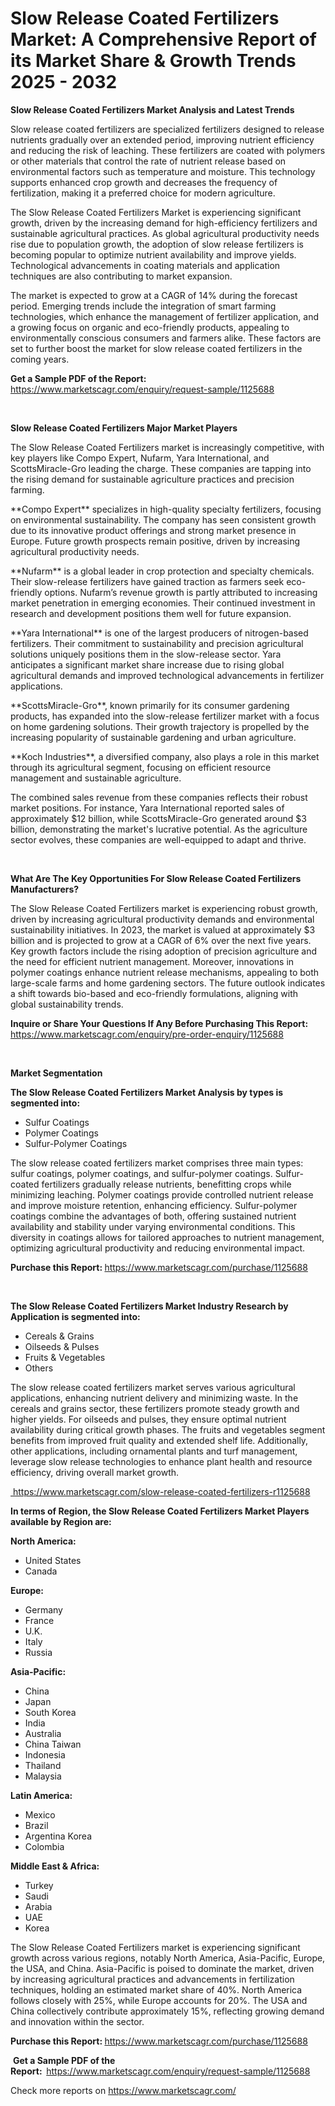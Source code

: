 <p><h1>Slow Release Coated Fertilizers Market: A Comprehensive Report of its Market Share & Growth Trends 2025 - 2032</h1></p><p><strong>Slow Release Coated Fertilizers Market Analysis and Latest Trends</strong></p>
<p><p>Slow release coated fertilizers are specialized fertilizers designed to release nutrients gradually over an extended period, improving nutrient efficiency and reducing the risk of leaching. These fertilizers are coated with polymers or other materials that control the rate of nutrient release based on environmental factors such as temperature and moisture. This technology supports enhanced crop growth and decreases the frequency of fertilization, making it a preferred choice for modern agriculture.</p><p>The Slow Release Coated Fertilizers Market is experiencing significant growth, driven by the increasing demand for high-efficiency fertilizers and sustainable agricultural practices. As global agricultural productivity needs rise due to population growth, the adoption of slow release fertilizers is becoming popular to optimize nutrient availability and improve yields. Technological advancements in coating materials and application techniques are also contributing to market expansion.</p><p>The market is expected to grow at a CAGR of 14% during the forecast period. Emerging trends include the integration of smart farming technologies, which enhance the management of fertilizer application, and a growing focus on organic and eco-friendly products, appealing to environmentally conscious consumers and farmers alike. These factors are set to further boost the market for slow release coated fertilizers in the coming years.</p></p>
<p><strong>Get a Sample PDF of the Report:&nbsp;</strong> <a href="https://www.marketscagr.com/enquiry/request-sample/1125688?utm_campaign=3166&utm_medium=2&utm_source=Github&utm_content=ia&utm_term=02042025&utm_id=slow-release-coated-fertilizers">https://www.marketscagr.com/enquiry/request-sample/1125688</a></p>
<p>&nbsp;</p>
<p><strong>Slow Release Coated Fertilizers Major Market Players</strong></p>
<p><p>The Slow Release Coated Fertilizers market is increasingly competitive, with key players like Compo Expert, Nufarm, Yara International, and ScottsMiracle-Gro leading the charge. These companies are tapping into the rising demand for sustainable agriculture practices and precision farming.</p><p>**Compo Expert** specializes in high-quality specialty fertilizers, focusing on environmental sustainability. The company has seen consistent growth due to its innovative product offerings and strong market presence in Europe. Future growth prospects remain positive, driven by increasing agricultural productivity needs.</p><p>**Nufarm** is a global leader in crop protection and specialty chemicals. Their slow-release fertilizers have gained traction as farmers seek eco-friendly options. Nufarm’s revenue growth is partly attributed to increasing market penetration in emerging economies. Their continued investment in research and development positions them well for future expansion.</p><p>**Yara International** is one of the largest producers of nitrogen-based fertilizers. Their commitment to sustainability and precision agricultural solutions uniquely positions them in the slow-release sector. Yara anticipates a significant market share increase due to rising global agricultural demands and improved technological advancements in fertilizer applications.</p><p>**ScottsMiracle-Gro**, known primarily for its consumer gardening products, has expanded into the slow-release fertilizer market with a focus on home gardening solutions. Their growth trajectory is propelled by the increasing popularity of sustainable gardening and urban agriculture.</p><p>**Koch Industries**, a diversified company, also plays a role in this market through its agricultural segment, focusing on efficient resource management and sustainable agriculture.</p><p>The combined sales revenue from these companies reflects their robust market positions. For instance, Yara International reported sales of approximately $12 billion, while ScottsMiracle-Gro generated around $3 billion, demonstrating the market's lucrative potential. As the agriculture sector evolves, these companies are well-equipped to adapt and thrive.</p></p>
<p>&nbsp;</p>
<p><strong>What Are The Key Opportunities For Slow Release Coated Fertilizers Manufacturers?</strong></p>
<p><p>The Slow Release Coated Fertilizers market is experiencing robust growth, driven by increasing agricultural productivity demands and environmental sustainability initiatives. In 2023, the market is valued at approximately $3 billion and is projected to grow at a CAGR of 6% over the next five years. Key growth factors include the rising adoption of precision agriculture and the need for efficient nutrient management. Moreover, innovations in polymer coatings enhance nutrient release mechanisms, appealing to both large-scale farms and home gardening sectors. The future outlook indicates a shift towards bio-based and eco-friendly formulations, aligning with global sustainability trends.</p></p>
<p><strong>Inquire or Share Your Questions If Any Before Purchasing This Report:</strong> <a href="https://www.marketscagr.com/enquiry/pre-order-enquiry/1125688?utm_campaign=3166&utm_medium=2&utm_source=Github&utm_content=ia&utm_term=02042025&utm_id=slow-release-coated-fertilizers">https://www.marketscagr.com/enquiry/pre-order-enquiry/1125688</a></p>
<p>&nbsp;</p>
<p><strong>Market Segmentation</strong></p>
<p><strong>The Slow Release Coated Fertilizers Market Analysis by types is segmented into:</strong></p>
<p><ul><li>Sulfur Coatings</li><li>Polymer Coatings</li><li>Sulfur-Polymer Coatings</li></ul></p>
<p><p>The slow release coated fertilizers market comprises three main types: sulfur coatings, polymer coatings, and sulfur-polymer coatings. Sulfur-coated fertilizers gradually release nutrients, benefitting crops while minimizing leaching. Polymer coatings provide controlled nutrient release and improve moisture retention, enhancing efficiency. Sulfur-polymer coatings combine the advantages of both, offering sustained nutrient availability and stability under varying environmental conditions. This diversity in coatings allows for tailored approaches to nutrient management, optimizing agricultural productivity and reducing environmental impact.</p></p>
<p><strong>Purchase this Report:&nbsp;</strong><a href="https://www.marketscagr.com/purchase/1125688?utm_campaign=3166&utm_medium=2&utm_source=Github&utm_content=ia&utm_term=02042025&utm_id=slow-release-coated-fertilizers">https://www.marketscagr.com/purchase/1125688</a></p>
<p>&nbsp;</p>
<p><strong>The Slow Release Coated Fertilizers Market Industry Research by Application is segmented into:</strong></p>
<p><ul><li>Cereals & Grains</li><li>Oilseeds & Pulses</li><li>Fruits & Vegetables</li><li>Others</li></ul></p>
<p><p>The slow release coated fertilizers market serves various agricultural applications, enhancing nutrient delivery and minimizing waste. In the cereals and grains sector, these fertilizers promote steady growth and higher yields. For oilseeds and pulses, they ensure optimal nutrient availability during critical growth phases. The fruits and vegetables segment benefits from improved fruit quality and extended shelf life. Additionally, other applications, including ornamental plants and turf management, leverage slow release technologies to enhance plant health and resource efficiency, driving overall market growth.</p></p>
<p><a href="https://www.marketscagr.com/slow-release-coated-fertilizers-r1125688?utm_campaign=3166&utm_medium=2&utm_source=Github&utm_content=ia&utm_term=02042025&utm_id=slow-release-coated-fertilizers">&nbsp;https://www.marketscagr.com/slow-release-coated-fertilizers-r1125688</a></p>
<p><strong>In terms of Region, the Slow Release Coated Fertilizers Market Players available by Region are:</strong></p>
<p>
    <p> <strong> North America: </strong>
        <ul>
            <li>United States</li>
            <li>Canada</li>
        </ul>
        </p> 
    <p> <strong> Europe: </strong>
        <ul>
            <li>Germany</li>
            <li>France</li>
            <li>U.K.</li>
            <li>Italy</li>
            <li>Russia</li>
        </ul>
        </p> 
    <p> <strong> Asia-Pacific: </strong>
        <ul>
            <li>China</li>
            <li>Japan</li>
            <li>South Korea</li>
            <li>India</li>
            <li>Australia</li>
            <li>China Taiwan</li>
            <li>Indonesia</li>
            <li>Thailand</li>
            <li>Malaysia</li>
        </ul>
        </p> 
    <p> <strong> Latin America: </strong>
        <ul>
            <li>Mexico</li>
            <li>Brazil</li>
            <li>Argentina Korea</li>
            <li>Colombia</li>
        </ul>
        </p> 
    <p> <strong> Middle East & Africa: </strong>
        <ul>
            <li>Turkey</li>
            <li>Saudi</li>
            <li>Arabia</li>
            <li>UAE</li>
            <li>Korea</li>
        </ul>
    </p>
    </p>
<p><p>The Slow Release Coated Fertilizers market is experiencing significant growth across various regions, notably North America, Asia-Pacific, Europe, the USA, and China. Asia-Pacific is poised to dominate the market, driven by increasing agricultural practices and advancements in fertilization techniques, holding an estimated market share of 40%. North America follows closely with 25%, while Europe accounts for 20%. The USA and China collectively contribute approximately 15%, reflecting growing demand and innovation within the sector.</p></p>
<p><strong>Purchase this Report: </strong><a href="https://www.marketscagr.com/purchase/1125688?utm_campaign=3166&utm_medium=2&utm_source=Github&utm_content=ia&utm_term=02042025&utm_id=slow-release-coated-fertilizers">https://www.marketscagr.com/purchase/1125688</a></p>
<p>&nbsp;<strong>Get a Sample PDF of the Report:&nbsp;&nbsp;</strong><a href="https://www.marketscagr.com/enquiry/request-sample/1125688?utm_campaign=3166&utm_medium=2&utm_source=Github&utm_content=ia&utm_term=02042025&utm_id=slow-release-coated-fertilizers">https://www.marketscagr.com/enquiry/request-sample/1125688</a></p>
<p><strong></strong></p>
<p>Check more reports on <a href="https://www.marketscagr.com/?utm_campaign=3166&utm_medium=2&utm_source=Github&utm_content=ia&utm_term=02042025&utm_id=slow-release-coated-fertilizers">https://www.marketscagr.com/</a></p>